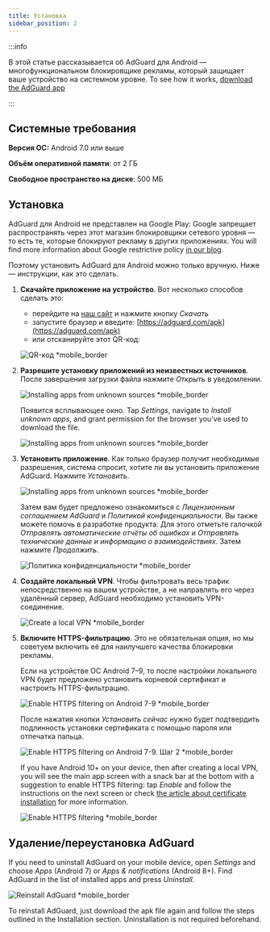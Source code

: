 ```yaml
---
title: Установка
sidebar_position: 2
---
```


:::info

В этой статье рассказывается об AdGuard для Android — многофункциональном блокировщике рекламы, который защищает ваше устройство на системном уровне. To see how it works, [download the AdGuard app](https://agrd.io/download-kb-adblock)

:::

## Системные требования

**Версия ОС:** Android 7.0 или выше

**Объём оперативной памяти**: от 2 ГБ

**Свободное пространство на диске**: 500 МБ

## Установка

AdGuard для Android не представлен на Google Play: Google запрещает распространять через этот магазин блокировщики сетевого уровня — то есть те, которые блокируют рекламу в других приложениях. You will find more information about Google restrictive policy [in our blog](https://adguard.com/blog/adguard-google-play-removal.html).

Поэтому установить AdGuard для Android можно только вручную. Ниже — инструкции, как это сделать.

1. **Скачайте приложение на устройство**. Вот несколько способов сделать это:

    - перейдите на [наш сайт](https://adguard.com/adguard-android/overview.html) и нажмите кнопку *Скачать*
    - запустите браузер и введите: [https://adguard.com/apk](https://adguard.com/apk)
    - или отсканируйте этот QR-код:

    ![QR-код *mobile_border](https://cdn.adtidy.org/content/kb/ad_blocker/android/installation/inst-qr-en-1.png)

1. **Разрешите установку приложений из неизвестных источников**. После завершения загрузки файла нажмите *Открыть* в уведомлении.

    ![Installing apps from unknown sources *mobile_border](https://cdn.adtidy.org/content/kb/ad_blocker/android/installation/inst_1.png)

    Появится всплывающее окно. Tap *Settings*, navigate to *Install unknown apps*, and grant permission for the browser you've used to download the file.

    ![Installing apps from unknown sources *mobile_border](https://cdn.adtidy.org/content/kb/ad_blocker/android/installation/inst_3.png)

1. **Установить приложение**. Как только браузер получит необходимые разрешения, система спросит, хотите ли вы установить приложение AdGuard. Нажмите *Установить*.

    ![Installing apps from unknown sources *mobile_border](https://cdn.adtidy.org/content/kb/ad_blocker/android/installation/inst_4.png)

    Затем вам будет предложено ознакомиться с *Лицензионным соглашением AdGuard* и *Политикой конфиденциальности*. Вы также можете помочь в разработке продукта. Для этого отметьте галочкой *Отправлять автоматические отчёты об ошибках* и *Отправлять технические данные и информацию о взаимодействиях*. Затем нажмите *Продолжить*.

    ![Политика конфиденциальности *mobile_border](https://cdn.adtidy.org/content/kb/ad_blocker/android/installation/fl_3.png)

1. **Создайте локальный VPN**. Чтобы фильтровать весь трафик непосредственно на вашем устройстве, а не направлять его через удалённый сервер, AdGuard необходимо установить VPN-соединение.

    ![Create a local VPN *mobile_border](https://cdn.adtidy.org/content/kb/ad_blocker/android/installation/fl_2.png)

1. **Включите HTTPS-фильтрацию**. Это не обязательная опция, но мы советуем включить её для наилучшего качества блокировки рекламы.

    Если на устройстве ОС Android 7–9, то после настройки локального VPN будет предложено установить корневой сертификат и настроить HTTPS-фильтрацию.

    ![Enable HTTPS filtering on Android 7-9 *mobile_border](https://cdn.adtidy.org/content/kb/ad_blocker/android/installation/cert_1.jpg)

    После нажатия кнопки *Установить сейчас* нужно будет подтвердить подлинность установки сертификата с помощью пароля или отпечатка пальца.

    ![Enable HTTPS filtering on Android 7-9. Шаг 2 *mobile_border](https://cdn.adtidy.org/content/kb/ad_blocker/android/installation/cert_2.jpg)

    If you have Android 10+ on your device, then after creating a local VPN, you will see the main app screen with a snack bar at the bottom with a suggestion to enable HTTPS filtering: tap *Enable* and follow the instructions on the next screen or check [the article about certificate installation](solving-problems/manual-certificate.md) for more information.

    ![Enable HTTPS filtering *mobile_border](https://cdn.adtidy.org/content/kb/ad_blocker/android/installation/fl_5.png)

## Удаление/переустановка AdGuard

If you need to uninstall AdGuard on your mobile device, open *Settings* and choose *Apps* (Android 7) or *Apps & notifications* (Android 8+). Find AdGuard in the list of installed apps and press *Uninstall*.

![Reinstall AdGuard *mobile_border](https://cdn.adtidy.org/content/kb/ad_blocker/android/installation/inst_4.png)

To reinstall AdGuard, just download the apk file again and follow the steps outlined in the Installation section. Uninstallation is not required beforehand.
